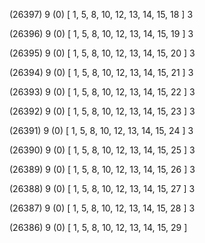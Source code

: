 (26397) 9 (0) [ 1, 5, 8, 10, 12, 13, 14, 15, 18 ] 3 


(26396) 9 (0) [ 1, 5, 8, 10, 12, 13, 14, 15, 19 ] 3 


(26395) 9 (0) [ 1, 5, 8, 10, 12, 13, 14, 15, 20 ] 3 


(26394) 9 (0) [ 1, 5, 8, 10, 12, 13, 14, 15, 21 ] 3 


(26393) 9 (0) [ 1, 5, 8, 10, 12, 13, 14, 15, 22 ] 3 


(26392) 9 (0) [ 1, 5, 8, 10, 12, 13, 14, 15, 23 ] 3 


(26391) 9 (0) [ 1, 5, 8, 10, 12, 13, 14, 15, 24 ] 3 


(26390) 9 (0) [ 1, 5, 8, 10, 12, 13, 14, 15, 25 ] 3 


(26389) 9 (0) [ 1, 5, 8, 10, 12, 13, 14, 15, 26 ] 3 


(26388) 9 (0) [ 1, 5, 8, 10, 12, 13, 14, 15, 27 ] 3 


(26387) 9 (0) [ 1, 5, 8, 10, 12, 13, 14, 15, 28 ] 3 


(26386) 9 (0) [ 1, 5, 8, 10, 12, 13, 14, 15, 29 ]  

